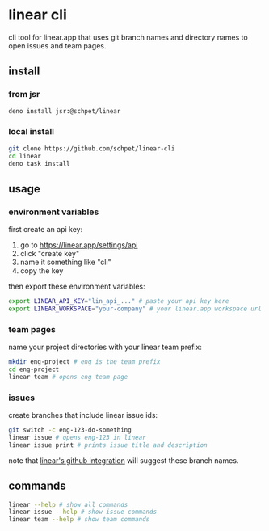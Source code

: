 # linear cli

cli tool for linear.app that uses git branch names and directory names to open
issues and team pages.

## install

### from jsr

```bash
deno install jsr:@schpet/linear
```

### local install

```bash
git clone https://github.com/schpet/linear-cli
cd linear
deno task install
```

## usage

### environment variables

first create an api key:

1. go to https://linear.app/settings/api
2. click "create key"
3. name it something like "cli"
4. copy the key

then export these environment variables:

```bash
export LINEAR_API_KEY="lin_api_..." # paste your api key here
export LINEAR_WORKSPACE="your-company" # your linear.app workspace url slug
```

### team pages

name your project directories with your linear team prefix:

```bash
mkdir eng-project # eng is the team prefix
cd eng-project
linear team # opens eng team page
```

### issues

create branches that include linear issue ids:

```bash
git switch -c eng-123-do-something
linear issue # opens eng-123 in linear
linear issue print # prints issue title and description
```

note that
[linear's github integration](https://linear.app/docs/github#branch-format) will
suggest these branch names.

## commands

```bash
linear --help # show all commands
linear issue --help # show issue commands
linear team --help # show team commands
```
